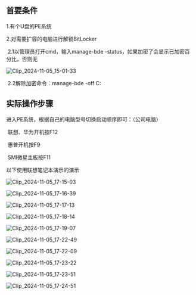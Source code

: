 ## 首要条件

1.有个U盘的PE系统

2.对需要扩容的电脑进行解锁BitLocker

​	2.1以管理员打开cmd，输入manage-bde -status，如果加密了会显示已加密百分比，否则无

![Clip_2024-11-05_15-01-33](C:\Users\MVGZ0040\Desktop\my-windows-work-script\images\Windows的C盘扩容\Clip_2024-11-05_15-01-33.png)

​		2.2解除加密命令：manage-bde -off C:

## 实际操作步骤

进入PE系统，根据自己的电脑型号切换启动顺序即可：（公司电脑）

​	联想、华为开机按F12

​	惠普开机按F9

​	SMI微星主板按F11

以下使用联想笔记本演示的演示

![Clip_2024-11-05_17-15-03](C:\Users\MVGZ0040\Desktop\my-windows-work-script\images\Windows的C盘扩容\Clip_2024-11-05_17-15-03.png)



![Clip_2024-11-05_17-16-39](C:\Users\MVGZ0040\Desktop\my-windows-work-script\images\Windows的C盘扩容\Clip_2024-11-05_17-16-39-1730798207126-5.png)

![Clip_2024-11-05_17-17-13](C:\Users\MVGZ0040\Desktop\my-windows-work-script\images\Windows的C盘扩容\Clip_2024-11-05_17-17-13.png)

![Clip_2024-11-05_17-18-14](C:\Users\MVGZ0040\Desktop\my-windows-work-script\images\Windows的C盘扩容\Clip_2024-11-05_17-18-14.png)

![Clip_2024-11-05_17-19-07](C:\Users\MVGZ0040\Desktop\my-windows-work-script\images\Windows的C盘扩容\Clip_2024-11-05_17-19-07.png)

![Clip_2024-11-05_17-22-49](C:\Users\MVGZ0040\Desktop\my-windows-work-script\images\Windows的C盘扩容\Clip_2024-11-05_17-22-49.png)

![Clip_2024-11-05_17-22-09](C:\Users\MVGZ0040\Desktop\my-windows-work-script\images\Windows的C盘扩容\Clip_2024-11-05_17-22-09.png)

![Clip_2024-11-05_17-23-22](C:\Users\MVGZ0040\Desktop\my-windows-work-script\images\Windows的C盘扩容\Clip_2024-11-05_17-23-22.png)

![Clip_2024-11-05_17-23-51](C:\Users\MVGZ0040\Desktop\my-windows-work-script\images\Windows的C盘扩容\Clip_2024-11-05_17-23-51.png)

![Clip_2024-11-05_17-24-51](C:\Users\MVGZ0040\Desktop\my-windows-work-script\images\Windows的C盘扩容\Clip_2024-11-05_17-24-51.png)